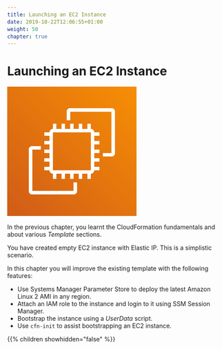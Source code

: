 ```yaml
---
title: Launching an EC2 Instance
date: 2019-10-22T12:06:55+01:00
weight: 50
chapter: true
---
```


# Launching an EC2 Instance

![](./ec2-1.png)

In the previous chapter, you learnt the CloudFormation fundamentals and about various _Template_ sections.

You have created empty EC2 instance with Elastic IP. This is a simplistic scenario.

In this chapter you will improve the existing template with the following features:

+ Use Systems Manager Parameter Store to deploy the latest Amazon Linux 2 AMI in any region.
+ Attach an IAM role to the instance and login to it using SSM Session Manager.
+ Bootstrap the instance using a _UserData_ script.
+ Use `cfn-init` to assist bootstrapping an EC2 instance.

{{% children showhidden="false" %}}
